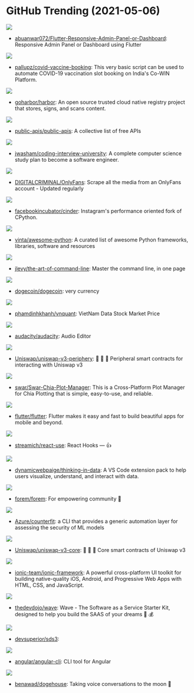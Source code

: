 # GitHub Trending (2021-05-06)

![](https://img.shields.io/badge/Dart-New%20105-green?style=flat-square&logo=appveyor)
- [abuanwar072/Flutter-Responsive-Admin-Panel-or-Dashboard](https://github.com/abuanwar072/Flutter-Responsive-Admin-Panel-or-Dashboard): Responsive Admin Panel or Dashboard using Flutter

![](https://img.shields.io/badge/Python-New%20103-green?style=flat-square&logo=appveyor)
- [pallupz/covid-vaccine-booking](https://github.com/pallupz/covid-vaccine-booking): This very basic script can be used to automate COVID-19 vaccination slot booking on India's Co-WIN Platform.

![](https://img.shields.io/badge/Go-New%2056-green?style=flat-square&logo=appveyor)
- [goharbor/harbor](https://github.com/goharbor/harbor): An open source trusted cloud native registry project that stores, signs, and scans content.

![](https://img.shields.io/badge/Python-New%20878-green?style=flat-square&logo=appveyor)
- [public-apis/public-apis](https://github.com/public-apis/public-apis): A collective list of free APIs

![](https://img.shields.io/badge/none-New%20564-green?style=flat-square&logo=appveyor)
- [jwasham/coding-interview-university](https://github.com/jwasham/coding-interview-university): A complete computer science study plan to become a software engineer.

![](https://img.shields.io/badge/Python-New%20176-green?style=flat-square&logo=appveyor)
- [DIGITALCRIMINAL/OnlyFans](https://github.com/DIGITALCRIMINAL/OnlyFans): Scrape all the media from an OnlyFans account - Updated regularly

![](https://img.shields.io/badge/Python-New%20279-green?style=flat-square&logo=appveyor)
- [facebookincubator/cinder](https://github.com/facebookincubator/cinder): Instagram's performance oriented fork of CPython.

![](https://img.shields.io/badge/Python-New%20345-green?style=flat-square&logo=appveyor)
- [vinta/awesome-python](https://github.com/vinta/awesome-python): A curated list of awesome Python frameworks, libraries, software and resources

![](https://img.shields.io/badge/none-New%20606-green?style=flat-square&logo=appveyor)
- [jlevy/the-art-of-command-line](https://github.com/jlevy/the-art-of-command-line): Master the command line, in one page

![](https://img.shields.io/badge/C%2B%2B-New%20282-green?style=flat-square&logo=appveyor)
- [dogecoin/dogecoin](https://github.com/dogecoin/dogecoin): very currency

![](https://img.shields.io/badge/HTML-New%2015-green?style=flat-square&logo=appveyor)
- [phamdinhkhanh/vnquant](https://github.com/phamdinhkhanh/vnquant): VietNam Data Stock Market Price

![](https://img.shields.io/badge/C-New%20246-green?style=flat-square&logo=appveyor)
- [audacity/audacity](https://github.com/audacity/audacity): Audio Editor

![](https://img.shields.io/badge/TypeScript-New%2037-green?style=flat-square&logo=appveyor)
- [Uniswap/uniswap-v3-periphery](https://github.com/Uniswap/uniswap-v3-periphery): 🦄 🦄 🦄 Peripheral smart contracts for interacting with Uniswap v3

![](https://img.shields.io/badge/Python-New%2036-green?style=flat-square&logo=appveyor)
- [swar/Swar-Chia-Plot-Manager](https://github.com/swar/Swar-Chia-Plot-Manager): This is a Cross-Platform Plot Manager for Chia Plotting that is simple, easy-to-use, and reliable.

![](https://img.shields.io/badge/Dart-New%2095-green?style=flat-square&logo=appveyor)
- [flutter/flutter](https://github.com/flutter/flutter): Flutter makes it easy and fast to build beautiful apps for mobile and beyond.

![](https://img.shields.io/badge/TypeScript-New%2069-green?style=flat-square&logo=appveyor)
- [streamich/react-use](https://github.com/streamich/react-use): React Hooks — 👍

![](https://img.shields.io/badge/none-New%2048-green?style=flat-square&logo=appveyor)
- [dynamicwebpaige/thinking-in-data](https://github.com/dynamicwebpaige/thinking-in-data): A VS Code extension pack to help users visualize, understand, and interact with data.

![](https://img.shields.io/badge/Ruby-New%2013-green?style=flat-square&logo=appveyor)
- [forem/forem](https://github.com/forem/forem): For empowering community 🌱

![](https://img.shields.io/badge/Python-New%2046-green?style=flat-square&logo=appveyor)
- [Azure/counterfit](https://github.com/Azure/counterfit): a CLI that provides a generic automation layer for assessing the security of ML models

![](https://img.shields.io/badge/TypeScript-New%2031-green?style=flat-square&logo=appveyor)
- [Uniswap/uniswap-v3-core](https://github.com/Uniswap/uniswap-v3-core): 🦄 🦄 🦄 Core smart contracts of Uniswap v3

![](https://img.shields.io/badge/TypeScript-New%20151-green?style=flat-square&logo=appveyor)
- [ionic-team/ionic-framework](https://github.com/ionic-team/ionic-framework): A powerful cross-platform UI toolkit for building native-quality iOS, Android, and Progressive Web Apps with HTML, CSS, and JavaScript.

![](https://img.shields.io/badge/PHP-New%20273-green?style=flat-square&logo=appveyor)
- [thedevdojo/wave](https://github.com/thedevdojo/wave): Wave - The Software as a Service Starter Kit, designed to help you build the SAAS of your dreams 🚀 💰

![](https://img.shields.io/badge/none-New%2044-green?style=flat-square&logo=appveyor)
- [devsuperior/sds3](https://github.com/devsuperior/sds3): 

![](https://img.shields.io/badge/TypeScript-New%2016-green?style=flat-square&logo=appveyor)
- [angular/angular-cli](https://github.com/angular/angular-cli): CLI tool for Angular

![](https://img.shields.io/badge/TypeScript-New%2078-green?style=flat-square&logo=appveyor)
- [benawad/dogehouse](https://github.com/benawad/dogehouse): Taking voice conversations to the moon 🚀


